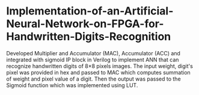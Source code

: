 # Implementation-of-an-Artificial-Neural-Network-on-FPGA-for-Handwritten-Digits-Recognition
Developed Multiplier and Accumulator (MAC), Accumulator (ACC) and integrated with sigmoid IP block in Verilog to implement ANN that can recognize handwritten digits of 8×8 pixels images. The input weight, digit's pixel was provided in hex and passed to MAC which computes summation of weight and pixel value of a digit. Then the output was passed to the Sigmoid function which was implemented using LUT.
